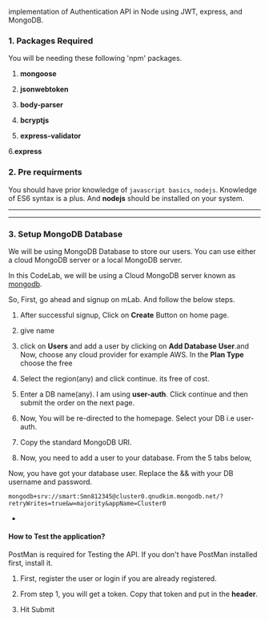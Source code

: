 

implementation of  Authentication API in Node using JWT, express, and MongoDB. 


### 1. Packages Required


You will be needing these following 'npm' packages. 

1.   **mongoose**


2.  **jsonwebtoken**

3. **body-parser**


4. **bcryptjs**


5. **express-validator**


6.**express**


 ### 2. Pre requirments

You should have prior knowledge of `javascript basics`, `nodejs`. Knowledge of ES6 syntax is a plus. And  **nodejs** should be installed on your system. 

----
----

### 3. Setup MongoDB Database

We will be using MongoDB Database to store our users. You can use either a cloud MongoDB server or a local MongoDB server. 

In this CodeLab, we will be using a Cloud MongoDB server known as [mongodb](https://account.mongodb.com/account/login?signedOut=true).

So, First, go ahead and signup on mLab. And follow the below steps. 

1. After successful signup, Click on **Create** Button on home page. 

2. give name
3.  click on **Users** and add a user by clicking on **Add Database User**.and  Now, choose any cloud provider for example AWS. In the **Plan Type** choose the free

4. Select the region(any) and click continue. its  free of cost. 

5. Enter a DB name(any). I am using **user-auth**. Click continue and then submit the order on the next page.  

6. Now, You will be re-directed to the homepage. Select your DB i.e user-auth.

7. Copy the standard MongoDB URI.  


8. Now, you need to add a user to your database. From the 5 tabs below, 

Now, you have got your database user. Replace the <dbuser> && <dbpassword> with your DB username and password. 


```
mongodb+srv://smart:Smn812345@cluster0.qnudkim.mongodb.net/?retryWrites=true&w=majority&appName=Cluster0

```

-
#### How to Test the application? 

PostMan is required for Testing the API. If you don't have PostMan installed first, install it. 

1. First, register the user or login if you are already registered. 

2. From step 1, you will get a token. Copy that token and put in the **header**. 

3. Hit Submit


